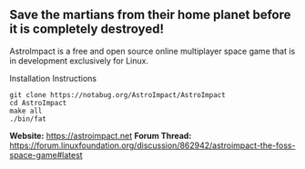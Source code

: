 ## Save the martians from their home planet before it is completely destroyed!

AstroImpact is a free and open source online multiplayer space game that is in development exclusively for Linux.

Installation Instructions
```
git clone https://notabug.org/AstroImpact/AstroImpact
cd AstroImpact
make all
./bin/fat
```

**Website:** https://astroimpact.net
**Forum Thread:** https://forum.linuxfoundation.org/discussion/862942/astroimpact-the-foss-space-game#latest
